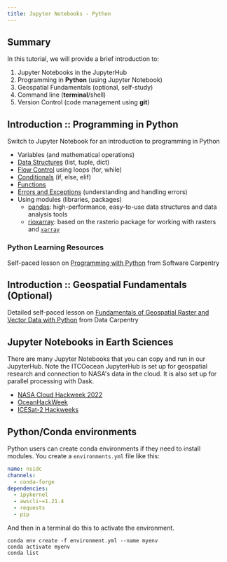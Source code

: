 ```yaml
---
title: Jupyter Notebooks - Python
---
```


## Summary

In this tutorial, we will provide a brief introduction to:

1.  Jupyter Notebooks in the JupyterHub
2.  Programming in **Python** (using Jupyter Notebook)
3.  Geospatial Fundamentals (optional, self-study)
4.  Command line (**terminal**/shell)
5.  Version Control (code management using **git**)


## Introduction :: Programming in Python

Switch to Jupyter Notebook for an introduction to programming in Python

-   Variables (and mathematical operations)
-   [Data Structures](https://swcarpentry.github.io/python-novice-inflammation/04-lists/index.html) (list, tuple, dict)
-   [Flow Control](https://swcarpentry.github.io/python-novice-inflammation/05-loop/index.html) using loops (for, while)
-   [Conditionals](https://swcarpentry.github.io/python-novice-inflammation/07-cond/index.html) (if, else, elif)
-   [Functions](https://swcarpentry.github.io/python-novice-inflammation/08-func/index.html)
-   [Errors and Exceptions](https://swcarpentry.github.io/python-novice-inflammation/09-errors/index.html) (understanding and handling errors)
-   Using modules (libraries, packages)
    -   [pandas](https://pandas.pydata.org/docs/): high-performance, easy-to-use data structures and data analysis tools
    -   [rioxarray](https://corteva.github.io/rioxarray/stable/): based on the rasterio package for working with rasters and [`xarray`](http://xarray.pydata.org/en/stable/)

### Python Learning Resources

Self-paced lesson on [Programming with Python](https://swcarpentry.github.io/python-novice-inflammation/) from Software Carpentry

## Introduction :: Geospatial Fundamentals (Optional)

Detailed self-paced lesson on [Fundamentals of Geospatial Raster and Vector Data with Python](https://carpentries-incubator.github.io/geospatial-python/) from Data Carpentry

## Jupyter Notebooks in Earth Sciences

There are many Jupyter Notebooks that you can copy and run in our JupyterHub. Note the ITCOocean JupyterHub is set up for geospatial research and connection to NASA's data in the cloud. It is also set up for parallel processing with Dask. 

- [NASA Cloud Hackweek 2022](https://nasa-openscapes.github.io/2021-Cloud-Hackathon/) 
- [OceanHackWeek](https://oceanhackweek.org)
- [ICESat-2 Hackweeks](https://icesat-2-2022.hackweek.io/intro.html)

## Python/Conda environments

Python users can create conda environments if they need to install modules. You create a `environments.yml` file like this:

```yaml
name: nsidc
channels:
  - conda-forge
dependencies:
  - ipykernel
  - awscli~=1.21.4
  - requests
  - pip
```

And then in a terminal do this to activate the environment.
```
conda env create -f environment.yml --name myenv
conda activate myenv
conda list
```



